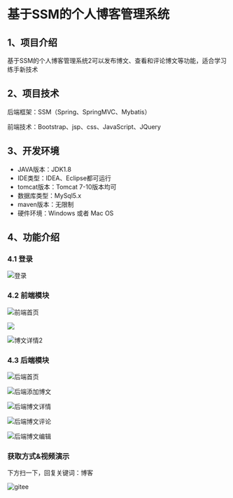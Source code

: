 # 基于SSM的个人博客管理系统


## 1、项目介绍

基于SSM的个人博客管理系统2可以发布博文、查看和评论博文等功能，适合学习练手新技术


## 2、项目技术

后端框架：SSM（Spring、SpringMVC、Mybatis）

前端技术：Bootstrap、jsp、css、JavaScript、JQuery

## 3、开发环境

- JAVA版本：JDK1.8
- IDE类型：IDEA、Eclipse都可运行
- tomcat版本：Tomcat 7-10版本均可
- 数据库类型：MySql5.x
- maven版本：无限制
- 硬件环境：Windows 或者 Mac OS


## 4、功能介绍

### 4.1 登录

![登录](https://project-images-1256969109.cos.ap-chongqing.myqcloud.com/Typora-Images/202207312304280.jpg)

### 4.2 前端模块

![前端首页](https://project-images-1256969109.cos.ap-chongqing.myqcloud.com/Typora-Images/202207312305473.jpg)

![](https://project-images-1256969109.cos.ap-chongqing.myqcloud.com/Typora-Images/202207312305500.jpeg)

![博文详情2](https://project-images-1256969109.cos.ap-chongqing.myqcloud.com/Typora-Images/202207312305160.jpg)

### 4.3 后端模块

![后端首页](https://project-images-1256969109.cos.ap-chongqing.myqcloud.com/Typora-Images/202207312305895.jpg)

![后端添加博文](https://project-images-1256969109.cos.ap-chongqing.myqcloud.com/Typora-Images/202207312305134.jpg)

![后端博文详情](https://project-images-1256969109.cos.ap-chongqing.myqcloud.com/Typora-Images/202207312305957.jpg)

![后端博文评论](https://project-images-1256969109.cos.ap-chongqing.myqcloud.com/Typora-Images/202207312305808.jpg)

![后端博文编辑](https://project-images-1256969109.cos.ap-chongqing.myqcloud.com/Typora-Images/202207312305767.jpg)
### 获取方式&视频演示

下方扫一下，回复关键词：博客

![gitee](https://project-images-1256969109.cos.ap-chongqing.myqcloud.com/Typora-Images/202309291447341.png)
